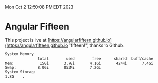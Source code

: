 Mon Oct  2 12:50:08 PM EDT 2023

# Angular Fifteen


This project is live at [https://angularfifteen.github.io](https://angularfifteen.github.io "fifteen!") thanks to Github.

```bash
System Memory
               total        used        free      shared  buff/cache   available
Mem:            15Gi       3.7Gi       4.1Gi       424Mi       7.4Gi        10Gi
Swap:          8.0Gi       853Mi       7.2Gi
System Storage
1.8G	.
```
